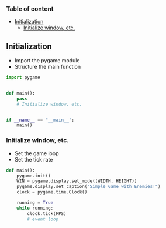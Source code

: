 ### Table of content
- [Initialization](#initialization)
	- [Initialize window, etc.](#initialize-the-game)

## Initialization
- Import the pygame module
- Structure the main function

```py
import pygame


def main():
	pass
	# Initialize window, etc.


if __name__ == "__main__":
	main()
```

### Initialize window, etc.
- Set the game loop
- Set the tick rate
```py
def main():
	pygame.init()
	WIN = pygame.display.set_mode((WIDTH, HEIGHT))
	pygame.display.set_caption("Simple Game with Enemies!")
	clock = pygame.time.Clock()

	running = True
	while running:
		clock.tick(FPS)
		# event loop
```
